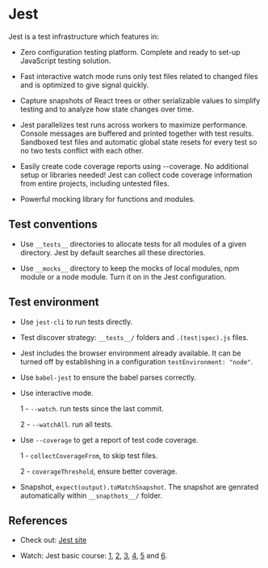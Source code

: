 # Jest

Jest is a test infrastructure which features in:

- Zero configuration testing platform. Complete and ready to set-up JavaScript testing solution.

- Fast interactive watch mode runs only test files related to changed files and is optimized to give signal quickly.

- Capture snapshots of React trees or other serializable values to simplify testing and to analyze how state changes over time.

- Jest parallelizes test runs across workers to maximize performance. Console messages are buffered and printed together with test results. Sandboxed test files and automatic global state resets for every test so no two tests conflict with each other.

- Easily create code coverage reports using --coverage. No additional setup or libraries needed! Jest can collect code coverage information from entire projects, including untested files.

- Powerful mocking library for functions and modules.

## Test conventions

- Use `__tests__` directories to allocate tests for all modules of a given directory. Jest by default searches all these directories.

- Use `__mocks__` directory to keep the mocks of local modules, npm module or a node module. Turn it on in the Jest configuration.

## Test environment

- Use `jest-cli` to run tests directly.

- Test discover strategy: `__tests__/` folders and `.(test|spec).js` files.

- Jest includes the browser environment already available. It can be turned off by establishing in a configuration `testEnvironment: "node"`.

- Use `babel-jest` to ensure the babel parses correctly.

- Use interactive mode.

    1 - `--watch`. run tests since the last commit.

    2 - `--watchAll`. run all tests.

- Use `--coverage` to get a report of test code coverage.

    1 - `collectCoverageFrom`, to skip test files.

    2 - `coverageThreshold`, ensure better coverage.

- Snapshot, `expect(output).toMatchSnapshot`. The snapshot are genrated automatically within `__snapthots__/` folder.

## References

- Check out: [Jest site](https://jestjs.io/)

- Watch: Jest basic course: [1](https://egghead.io/lessons/javascript-test-javascript-with-jest), [2](https://egghead.io/lessons/javascript-add-babel-integration-with-jest), [3](https://egghead.io/lessons/typescript-getting-started-with-jest-using-typescript), [4](https://egghead.io/lessons/javascript-use-jest-s-interactive-watch-mode), [5](https://egghead.io/lessons/javascript-track-project-code-coverage-with-jest) and [6](https://egghead.io/lessons/javascript-use-jest-s-snapshot-testing-feature).
